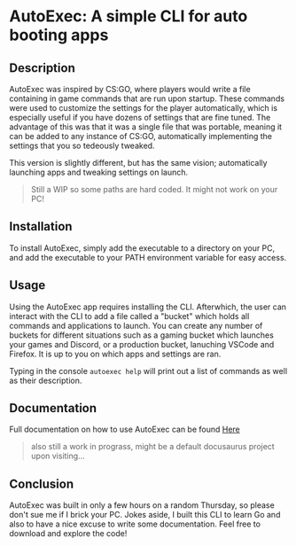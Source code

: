 # AutoExec: A simple CLI for auto booting apps

## Description

AutoExec was inspired by CS:GO, where players would write a file containing in game commands that are run upon startup. These commands were used to customize the settings for the player automatically, which is especially useful if you have dozens of settings that are fine tuned. The advantage of this was that it was a single file that was portable, meaning it can be added to any instance of CS:GO, automatically implementing the settings that you so tedeously tweaked.

This version is slightly different, but has the same vision; automatically launching apps and tweaking settings on launch. 

> Still a WIP so some paths are hard coded. It might not work on your PC!

## Installation

To install AutoExec, simply add the executable to a directory on your PC, and add the executable to your PATH environment variable for easy access. 

## Usage

Using the AutoExec app requires installing the CLI. Afterwhich, the user can interact with the CLI to add a file called a "bucket" which holds all commands and applications to launch. You can create any number of buckets for different situations such as a gaming bucket which launches your games and Discord, or a production bucket, lanuching VSCode and Firefox. It is up to you on which apps and settings are ran. 

Typing in the console `autoexec help` will print out a list of commands as well as their description. 

## Documentation 

Full documentation on how to use AutoExec can be found [Here](https://auto-exec.vercel.app/)

> also still a work in prograss, might be a default docusaurus project upon visiting...

## Conclusion

AutoExec was built in only a few hours on a random Thursday, so please don't sue me if I brick your PC. Jokes aside, I built this CLI to learn Go and also to have a nice excuse to write some documentation. Feel free to download and explore the code!